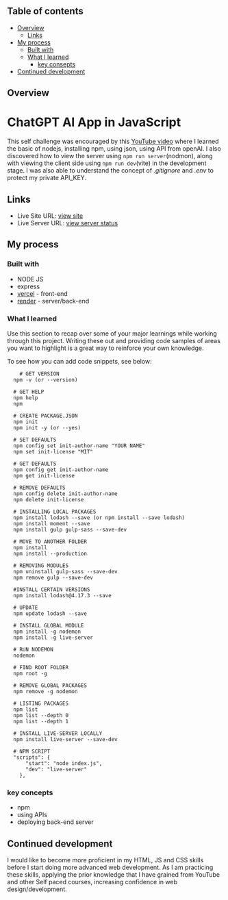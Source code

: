 ## Table of contents
- [Overview](##Overview)
    - [Links](##links)
- [My process](#my-process)
  - [Built with](#built-with)
  - [What I learned](#what-i-learned)
    - [key consepts](##key-consepts)
- [Continued development](##continued-development)
 
## Overview
# ChatGPT AI App in JavaScript 

This self challenge was encouraged by this [YouTube video](https://www.youtube.com/watch?v=2FeymQoKvrk) where I learned the basic of nodejs, installing npm, using json, using API from openAI. I also discovered how to view the server using ```npm run server```(nodmon), along with viewing the client side using ```npm run dev```(vite) in the development stage. I was also able to understand the concept of *.gitignore* and *.env* to protect my private API_KEY.

## Links

- Live Site URL: [view site](https://chat-gpt-js-nu.vercel.app/)
- Live Server URL: [view server status](https://codex-chat-bot-a3cd.onrender.com/)

## My process

### Built with

* NODE JS
* express
* [vercel](https://vercel.com) - front-end
* [render](https://render.com) - server/back-end
### What I learned

Use this section to recap over some of your major learnings while working through this project. Writing these out and providing code samples of areas you want to highlight is a great way to reinforce your own knowledge.

To see how you can add code snippets, see below:

```console
    # GET VERSION
  npm -v (or --version)

  # GET HELP
  npm help
  npm

  # CREATE PACKAGE.JSON
  npm init
  npm init -y (or --yes)

  # SET DEFAULTS
  npm config set init-author-name "YOUR NAME"
  npm set init-license "MIT"

  # GET DEFAULTS
  npm config get init-author-name
  npm get init-license

  # REMOVE DEFAULTS
  npm config delete init-author-name
  npm delete init-license

  # INSTALLING LOCAL PACKAGES
  npm install lodash --save (or npm install --save lodash)
  npm install moment --save
  npm install gulp gulp-sass --save-dev

  # MOVE TO ANOTHER FOLDER
  npm install
  npm install --production

  # REMOVING MODULES
  npm uninstall gulp-sass --save-dev
  npm remove gulp --save-dev

  #INSTALL CERTAIN VERSIONS
  npm install lodash@4.17.3 --save

  # UPDATE
  npm update lodash --save

  # INSTALL GLOBAL MODULE
  npm install -g nodemon
  npm install -g live-server

  # RUN NODEMON
  nodemon

  # FIND ROOT FOLDER
  npm root -g

  # REMOVE GLOBAL PACKAGES
  npm remove -g nodemon

  # LISTING PACKAGES
  npm list
  npm list --depth 0
  npm list --depth 1

  # INSTALL LIVE-SERVER LOCALLY
  npm install live-server --save-dev

  # NPM SCRIPT
  "scripts": {
      "start": "node index.js",
      "dev": "live-server"
    },

```

### key concepts
* npm
* using APIs
* deploying back-end server

## Continued development

I would like to become more proficient in my HTML, JS and CSS skills before I start doing more advanced web development. As I am practicing these skills, applying the prior knowledge that I have grained from YouTube and other Self paced courses, increasing confidence in web design/development.